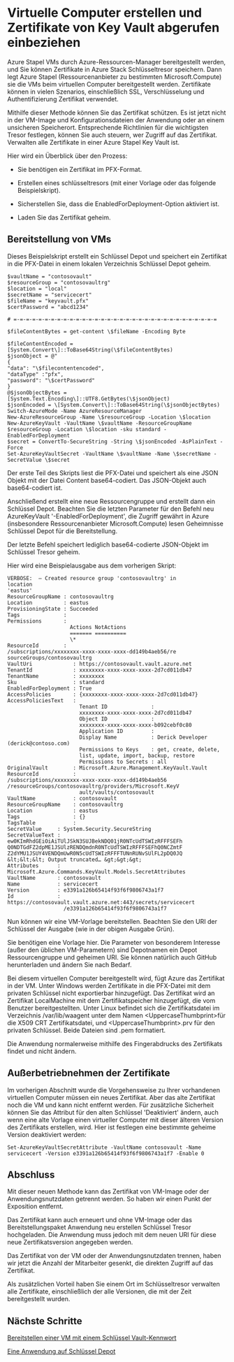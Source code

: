 <properties
    pageTitle="Einen virtueller Computer mit einem Zertifikat mit Azure Stack Schlüssel Depot bereitstellen | Microsoft Azure"
    description="Erfahren Sie, wie einen virtueller Computer bereitstellen und fügen Sie ein Zertifikat von Azure Stapel Key Vault"
    services="azure-stack"
    documentationCenter=""
    authors="rlfmendes"
    manager="natmack"
    editor=""/>

<tags
    ms.service="azure-stack"
    ms.workload="na"
    ms.tgt_pltfrm="na"
    ms.devlang="na"
    ms.topic="get-started-article"
    ms.date="09/26/2016"
    ms.author="ricardom"/>

# <a name="create-vms-and-include-certificates-retrieved-from-key-vault"></a>Virtuelle Computer erstellen und Zertifikate von Key Vault abgerufen einbeziehen

Azure Stapel VMs durch Azure-Ressourcen-Manager bereitgestellt werden, und Sie können Zertifikate in Azure Stack Schlüsseltresor speichern. Dann legt Azure Stapel (Ressourcenanbieter zu bestimmten Microsoft.Compute) sie die VMs beim virtuellen Computer bereitgestellt werden. Zertifikate können in vielen Szenarios, einschließlich SSL, Verschlüsselung und Authentifizierung Zertifikat verwendet.

Mithilfe dieser Methode können Sie das Zertifikat schützen. Es ist jetzt nicht in der VM-Image und Konfigurationsdateien der Anwendung oder an einem unsicheren Speicherort. Entsprechende Richtlinien für die wichtigsten Tresor festlegen, können Sie auch steuern, wer Zugriff auf das Zertifikat. Verwalten alle Zertifikate in einer Azure Stapel Key Vault ist.

Hier wird ein Überblick über den Prozess:

-   Sie benötigen ein Zertifikat im PFX-Format.

-   Erstellen eines schlüsseltresors (mit einer Vorlage oder das folgende Beispielskript).

-   Sicherstellen Sie, dass die EnabledForDeployment-Option aktiviert ist.

-   Laden Sie das Zertifikat geheim.

## <a name="deploying-vms"></a>Bereitstellung von VMs

Dieses Beispielskript erstellt ein Schlüssel Depot und speichert ein Zertifikat in die PFX-Datei in einem lokalen Verzeichnis Schlüssel Depot geheim.

    $vaultName = "contosovault"
    $resourceGroup = "contosovaultrg"
    $location = "local"
    $secretName = "servicecert"
    $fileName = "keyvault.pfx"
    $certPassword = "abcd1234"

    # =-=-=-=-=-=-=-=-=-=-=-=-=-=-=-=-=-=-=-=-=-=-=-=-=-=-=-=-=-=-=-=-=

    $fileContentBytes = get-content \$fileName -Encoding Byte

    $fileContentEncoded =
    [System.Convert\]::ToBase64String(\$fileContentBytes)
    $jsonObject = @"
    {
    "data": "\$filecontentencoded",
    "dataType" :"pfx",
    "password": "\$certPassword"
    }
    @$jsonObjectBytes = [System.Text.Encoding\]::UTF8.GetBytes(\$jsonObject)
    $jsonEncoded = \[System.Convert\]::ToBase64String(\$jsonObjectBytes)
    Switch-AzureMode -Name AzureResourceManager
    New-AzureResourceGroup -Name \$resourceGroup -Location \$location
    New-AzureKeyVault -VaultName \$vaultName -ResourceGroupName
    $resourceGroup -Location \$location -sku standard -EnabledForDeployment
    $secret = ConvertTo-SecureString -String \$jsonEncoded -AsPlainText -Force
    Set-AzureKeyVaultSecret -VaultName \$vaultName -Name \$secretName -SecretValue \$secret

Der erste Teil des Skripts liest die PFX-Datei und speichert als eine JSON Objekt mit der Datei Content base64-codiert. Das JSON-Objekt auch base64-codiert ist.

Anschließend erstellt eine neue Ressourcengruppe und erstellt dann ein Schlüssel Depot. Beachten Sie die letzten Parameter für den Befehl neu AzureKeyVault '-EnabledForDeployment', die Zugriff gewährt in Azure (insbesondere Ressourcenanbieter Microsoft.Compute) lesen Geheimnisse Schlüssel Depot für die Bereitstellung.

Der letzte Befehl speichert lediglich base64-codierte JSON-Objekt im Schlüssel Tresor geheim.

Hier wird eine Beispielausgabe aus dem vorherigen Skript:

    VERBOSE:  – Created resource group 'contosovaultrg' in
    location
    'eastus'
    ResourceGroupName : contosovaultrg
    Location          : eastus
    ProvisioningState : Succeeded
    Tags              :
    Permissions       :
                        Actions NotActions
                        ======= ==========
                        \*
    ResourceId        :
    /subscriptions/xxxxxxxx-xxxx-xxxx-xxxx-dd149b4aeb56/re
    sourceGroups/contosovaultrg
    VaultUri             : https://contosovault.vault.azure.net
    TenantId             : xxxxxxxx-xxxx-xxxx-xxxx-2d7cd011db47
    TenantName           : xxxxxxxx
    Sku                  : standard
    EnabledForDeployment : True
    AccessPolicies       : {xxxxxxxx-xxxx-xxxx-xxxx-2d7cd011db47}
    AccessPoliciesText   :
                           Tenant ID              :
                           xxxxxxxx-xxxx-xxxx-xxxx-2d7cd011db47
                           Object ID              :
                           xxxxxxxx-xxxx-xxxx-xxxx-b092cebf0c80
                           Application ID         :
                           Display Name           : Derick Developer  (derick@contoso.com)
                           Permissions to Keys    : get, create, delete,
                           list, update, import, backup, restore
                           Permissions to Secrets : all
    OriginalVault        : Microsoft.Azure.Management.KeyVault.Vault
    ResourceId           :
    /subscriptions/xxxxxxxx-xxxx-xxxx-xxxx-dd149b4aeb56                 
    /resourceGroups/contosovaultrg/providers/Microsoft.KeyV
                           ault/vaults/contosovault
    VaultName            : contosovault
    ResourceGroupName    : contosovaultrg
    Location             : eastus
    Tags                 : {}
    TagsTable            :
    SecretValue     : System.Security.SecureString
    SecretValueText :
    ew0KImRhdGEiOiAiTUlJSkN3SUJBekNDQ01jR0NTcUdTSWIzRFFFSEFh
    Q0NDTGdFZ2dpME1JSUlzRENDQmdnR0NTcUdTSWIzRFFFSEFhQ0NCZmtF           
    Z2dYMU1JSUY4VENDQmUwR0N5cUdTSWIzRFFFTUNnRUNvSUlFL2pDQ0JQ
    &lt;&lt;&lt; Output truncated… &gt;&gt;&gt;
    Attributes      :
    Microsoft.Azure.Commands.KeyVault.Models.SecretAttributes
    VaultName       : contosovault
    Name            : servicecert
    Version         : e3391a126b65414f93f6f9806743a1f7
    Id              :
    https://contosovault.vault.azure.net:443/secrets/servicecert
                      /e3391a126b65414f93f6f9806743a1f7

Nun können wir eine VM-Vorlage bereitstellen. Beachten Sie den URI der Schlüssel der Ausgabe (wie in der obigen Ausgabe Grün).

Sie benötigen eine Vorlage hier. Die Parameter von besonderem Interesse (außer den üblichen VM-Parametern) sind Depotnamen ein Depot Ressourcengruppe und geheimen URI. Sie können natürlich auch GitHub herunterladen und ändern Sie nach Bedarf.

Bei diesem virtuellen Computer bereitgestellt wird, fügt Azure das Zertifikat in der VM.
Unter Windows werden Zertifikate in die PFX-Datei mit dem privaten Schlüssel nicht exportierbar hinzugefügt. Das Zertifikat wird an Zertifikat LocalMachine mit dem Zertifikatspeicher hinzugefügt, die vom Benutzer bereitgestellten. Unter Linux befindet sich die Zertifikatsdatei im Verzeichnis /var/lib/waagent unter dem Namen &lt;UppercaseThumbprint&gt;für die X509 CRT Zertifikatsdatei, und &lt;UppercaseThumbprint&gt;.prv für den privaten Schlüssel.
Beide Dateien sind .pem formatiert.

Die Anwendung normalerweise mithilfe des Fingerabdrucks des Zertifikats findet und nicht ändern.

## <a name="retiring-certificates"></a>Außerbetriebnehmen der Zertifikate


Im vorherigen Abschnitt wurde die Vorgehensweise zu Ihrer vorhandenen virtuellen Computer müssen ein neues Zertifikat. Aber das alte Zertifikat noch die VM und kann nicht entfernt werden. Für zusätzliche Sicherheit können Sie das Attribut für den alten Schlüssel 'Deaktiviert' ändern, auch wenn eine alte Vorlage einen virtueller Computer mit dieser älteren Version des Zertifikats erstellen, wird. Hier ist festlegen eine bestimmte geheime Version deaktiviert werden:

    Set-AzureKeyVaultSecretAttribute -VaultName contosovault -Name servicecert -Version e3391a126b65414f93f6f9806743a1f7 -Enable 0

## <a name="conclusion"></a>Abschluss


Mit dieser neuen Methode kann das Zertifikat von VM-Image oder der Anwendungsnutzdaten getrennt werden. So haben wir einen Punkt der Exposition entfernt.

Das Zertifikat kann auch erneuert und ohne VM-Image oder das Bereitstellungspaket Anwendung neu erstellen Schlüssel Tresor hochgeladen. Die Anwendung muss jedoch mit dem neuen URI für diese neue Zertifikatsversion angegeben werden.

Das Zertifikat von der VM oder der Anwendungsnutzdaten trennen, haben wir jetzt die Anzahl der Mitarbeiter gesenkt, die direkten Zugriff auf das Zertifikat.

Als zusätzlichen Vorteil haben Sie einem Ort im Schlüsseltresor verwalten alle Zertifikate, einschließlich der alle Versionen, die mit der Zeit bereitgestellt wurden.

## <a name="next-steps"></a>Nächste Schritte

[Bereitstellen einer VM mit einem Schlüssel Vault-Kennwort](azure-stack-kv-deploy-vm-with-secret.md)

[Eine Anwendung auf Schlüssel Depot](azure-stack-kv-sample-app.md)